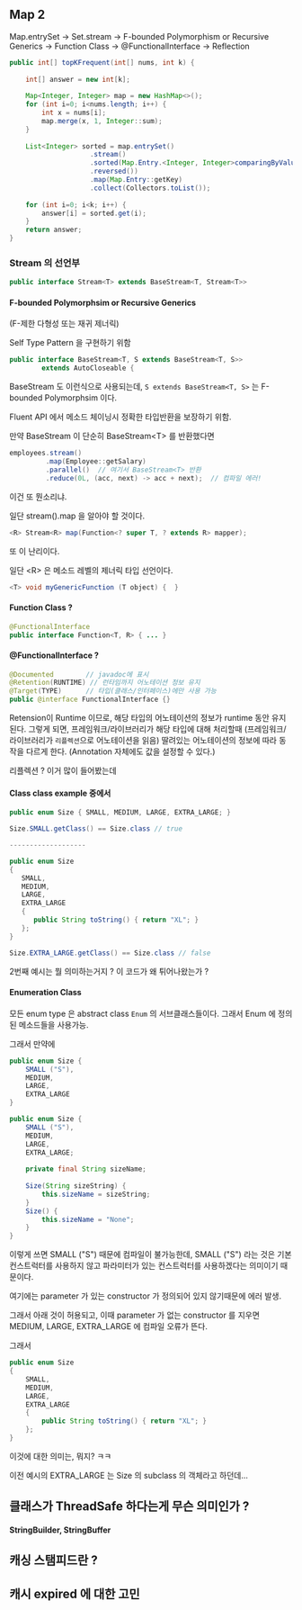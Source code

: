 ## Map 2

Map.entrySet -> Set.stream -> F-bounded Polymorphism or Recursive Generics
-> Function Class -> @FunctionalInterface -> Reflection


```java
public int[] topKFrequent(int[] nums, int k) {  
  
    int[] answer = new int[k];  
  
    Map<Integer, Integer> map = new HashMap<>();  
    for (int i=0; i<nums.length; i++) {  
        int x = nums[i];  
        map.merge(x, 1, Integer::sum);  
    }  
  
    List<Integer> sorted = map.entrySet()
				    .stream()
					.sorted(Map.Entry.<Integer, Integer>comparingByValue()
					.reversed())  
				    .map(Map.Entry::getKey)  
				    .collect(Collectors.toList());  
  
    for (int i=0; i<k; i++) {  
        answer[i] = sorted.get(i);  
    }  
    return answer;  
}
```


### Stream 의 선언부

```java
public interface Stream<T> extends BaseStream<T, Stream<T>>
```

#### F-bounded Polymorphsim or Recursive Generics
(F-제한 다형성 또는 재귀 제너릭)


Self Type Pattern 을 구현하기 위함

```java
public interface BaseStream<T, S extends BaseStream<T, S>>  
        extends AutoCloseable {
```

BaseStream 도 이런식으로 사용되는데, `S extends BaseStream<T, S>` 는 F-bounded Polymorphsim 이다.

Fluent API 에서 메소드 체이닝시 정확한 타입반환을 보장하기 위함.

만약 BaseStream 이 단순히 BaseStream\<T> 를 반환했다면

```java
employees.stream()
         .map(Employee::getSalary)
         .parallel()  // 여기서 BaseStream<T> 반환
         .reduce(0L, (acc, next) -> acc + next);  // 컴파일 에러!
```

이건 또 뭔소리냐.

일단 stream().map 을 알아야 할 것이다.

```java
<R> Stream<R> map(Function<? super T, ? extends R> mapper);
```

또 이 난리이다.

일단 \<R> 은 메소드 레벨의 제너릭 타입 선언이다.

```java
<T> void myGenericFunction (T object) {  }
```



#### Function Class ?

```java
@FunctionalInterface  
public interface Function<T, R> { ... }
```


#### @FunctionalInterface ?


```java
@Documented        // javadoc에 표시
@Retention(RUNTIME) // 런타임까지 어노테이션 정보 유지  
@Target(TYPE)      // 타입(클래스/인터페이스)에만 사용 가능
public @interface FunctionalInterface {}
```

Retension이 Runtime 이므로, 해당 타입의 어노테이션의 정보가 runtime 동안 유지된다.
그렇게 되면, 프레임워크/라이브러리가 해당 타입에 대해 처리할때 (프레임워크/라이브러리가 `리플렉션`으로 어노테이션을 읽음)
딸려있는 어노테이션의 정보에 따라 동작을 다르게 한다.
(Annotation 자체에도 값을 설정할 수 있다.)

리플렉션 ? 이거 많이 들어봤는데


#### Class class example 중에서

```java
public enum Size { SMALL, MEDIUM, LARGE, EXTRA_LARGE; }

Size.SMALL.getClass() == Size.class // true

-------------------

public enum Size
{
   SMALL,
   MEDIUM,
   LARGE,
   EXTRA_LARGE
   {
      public String toString() { return "XL"; }
   };
}

Size.EXTRA_LARGE.getClass() == Size.class // false
```

2번째 예시는 뭘 의미하는거지 ? 이 코드가 왜 튀어나왔는가 ?




#### Enumeration Class

모든 enum type 은 abstract class `Enum` 의 서브클래스들이다. 
그래서 Enum 에 정의된 메소드들을 사용가능.

그래서 만약에
```java
public enum Size {  
    SMALL ("S"),  
    MEDIUM,  
    LARGE,  
    EXTRA_LARGE  
}

public enum Size {  
    SMALL ("S"),  
    MEDIUM,  
    LARGE,  
    EXTRA_LARGE;  
  
    private final String sizeName;  
  
    Size(String sizeString) {  
        this.sizeName = sizeString;  
    }  
    Size() {  
        this.sizeName = "None";  
    }  
}
```

이렇게 쓰면 SMALL ("S") 때문에 컴파일이 불가능한데,
SMALL ("S") 라는 것은 기본 컨스트럭터를 사용하지 않고
파라미터가 있는 컨스트럭터를 사용하겠다는 의미이기 때문이다.

여기에는 parameter 가 있는 constructor 가 정의되어 있지 않기때문에 에러 발생.

그래서 아래 것이 허용되고, 이때 parameter 가 없는 constructor 를 지우면 MEDIUM, LARGE, EXTRA_LARGE 에 컴파일 오류가 뜬다.

그래서
```java
public enum Size  
{  
    SMALL,  
    MEDIUM,  
    LARGE,  
    EXTRA_LARGE  
	{  
		public String toString() { return "XL"; }  
	};  
}
```

이것에 대한 의미는, 뭐지? ㅋㅋ

이전 예시의 EXTRA_LARGE 는 Size 의 subclass 의 객체라고 하던데...






## 클래스가 ThreadSafe 하다는게 무슨 의미인가 ?


#### StringBuilder, StringBuffer




## 캐싱 스탬피드란 ?




## 캐시 expired 에 대한 고민



